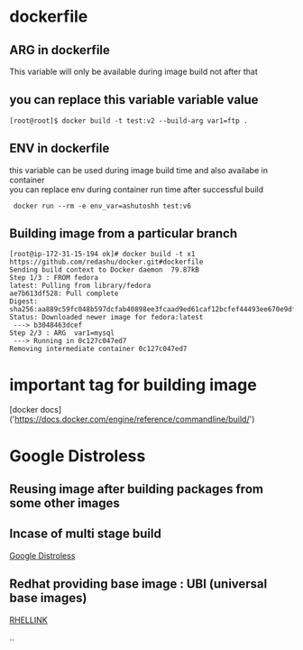 # dockerfile
## ARG in dockerfile 
This variable will only be available during image build not after that 
## you can replace this variable variable value 
```
[root@root]$ docker build -t test:v2 --build-arg var1=ftp .
```

## ENV in dockerfile 
this variable can be used during image build time and also availabe in container  <br/>
you can replace env during container run time after successful build
```
 docker run --rm -e env_var=ashutoshh test:v6
```

## Building image from a particular branch 

```
[root@ip-172-31-15-194 ok]# docker build -t x1 https://github.com/redashu/docker.git#dockerfile
Sending build context to Docker daemon  79.87kB
Step 1/3 : FROM fedora
latest: Pulling from library/fedora
ae7b613df528: Pull complete 
Digest: sha256:aa889c59fc048b597dcfab40898ee3fcaad9ed61caf12bcfef44493ee670e9df
Status: Downloaded newer image for fedora:latest
 ---> b3048463dcef
Step 2/3 : ARG  var1=mysql
 ---> Running in 0c127c047ed7
Removing intermediate container 0c127c047ed7

```

# important tag for building image 

[docker docs] ('https://docs.docker.com/engine/reference/commandline/build/')


# Google Distroless 

## Reusing image after building packages from some other images 
## Incase of multi stage build 

[Google Distroless](https://github.com/GoogleContainerTools/distroless)


## Redhat providing base image : UBI (universal base images)

[RHELLINK](https://www.redhat.com/en/blog/introducing-red-hat-universal-base-image)

..
